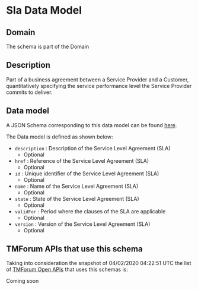 # Sla Data Model

## Domain

The  schema is part of the  Domain

## Description

Part of a business agreement between a Service Provider and a Customer, quantitatively specifying the service performance level the Service Provider commits to deliver.

## Data model

A JSON Schema corresponding to this data model can be found
[here](https://github.com/tmforum-rand/schemas/blob/candidates/EngagedParty/SLA.schema.json).

The Data model is defined as shown below:
- `description` : Description of the Service Level Agreement (SLA)
  - Optional
- `href` : Reference of the Service Level Agreement (SLA)
  - Optional
- `id` : Unique identifier of the Service Level Agreement (SLA)
  - Optional
- `name` : Name of the Service Level Agreement (SLA)
  - Optional
- `state` : State of the Service Level Agreement (SLA)
  - Optional
- `validFor` : Period where the clauses of the SLA are applicable
  - Optional
- `version` : Version of the Service Level Agreement (SLA)
  - Optional




## TMForum APIs that use this schema

Taking into consideration the snapshot of 04/02/2020 04:22:51 UTC the list of [TMForum Open APIs](https://www.tmforum.org/open-apis/) that uses this schemas is:

Coming soon